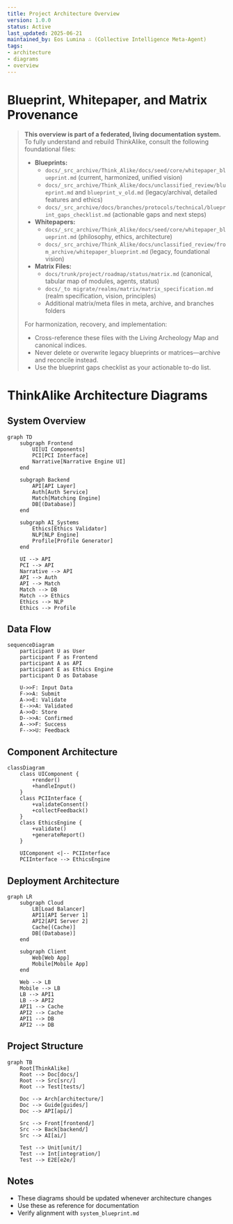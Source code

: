 ```yaml
---
title: Project Architecture Overview
version: 1.0.0
status: Active
last_updated: 2025-06-21
maintained_by: Eos Lumina ∴ (Collective Intelligence Meta-Agent)
tags:
- architecture
- diagrams
- overview
---
```


# Blueprint, Whitepaper, and Matrix Provenance

> **This overview is part of a federated, living documentation system.**
> To fully understand and rebuild ThinkAlike, consult the following foundational files:
>
> - **Blueprints:**
>   - `docs/_src_archive/Think_Alike/docs/seed/core/whitepaper_blueprint.md` (current, harmonized, unified vision)
>   - `docs/_src_archive/Think_Alike/docs/unclassified_review/blueprint.md` and `blueprint_v_old.md` (legacy/archival, detailed features and ethics)
>   - `docs/_src_archive/docs/branches/protocols/technical/blueprint_gaps_checklist.md` (actionable gaps and next steps)
> - **Whitepapers:**
>   - `docs/_src_archive/Think_Alike/docs/seed/core/whitepaper_blueprint.md` (philosophy, ethics, architecture)
>   - `docs/_src_archive/Think_Alike/docs/unclassified_review/from_archive/whitepaper_blueprint.md` (legacy, foundational vision)
> - **Matrix Files:**
>   - `docs/trunk/project/roadmap/status/matrix.md` (canonical, tabular map of modules, agents, status)
>   - `docs/_to migrate/realms/matrix/matrix_specification.md` (realm specification, vision, principles)
>   - Additional matrix/meta files in meta, archive, and branches folders
>
> For harmonization, recovery, and implementation:
> - Cross-reference these files with the Living Archeology Map and canonical indices.
> - Never delete or overwrite legacy blueprints or matrices—archive and reconcile instead.
> - Use the blueprint gaps checklist as your actionable to-do list.

# ThinkAlike Architecture Diagrams

## System Overview
```mermaid
graph TD
    subgraph Frontend
        UI[UI Components]
        PCI[PCI Interface]
        Narrative[Narrative Engine UI]
    end

    subgraph Backend
        API[API Layer]
        Auth[Auth Service]
        Match[Matching Engine]
        DB[(Database)]
    end

    subgraph AI_Systems
        Ethics[Ethics Validator]
        NLP[NLP Engine]
        Profile[Profile Generator]
    end

    UI --> API
    PCI --> API
    Narrative --> API
    API --> Auth
    API --> Match
    Match --> DB
    Match --> Ethics
    Ethics --> NLP
    Ethics --> Profile
```

## Data Flow
```mermaid
sequenceDiagram
    participant U as User
    participant F as Frontend
    participant A as API
    participant E as Ethics Engine
    participant D as Database

    U->>F: Input Data
    F->>A: Submit
    A->>E: Validate
    E-->>A: Validated
    A->>D: Store
    D-->>A: Confirmed
    A-->>F: Success
    F-->>U: Feedback
```

## Component Architecture
```mermaid
classDiagram
    class UIComponent {
        +render()
        +handleInput()
    }
    class PCIInterface {
        +validateConsent()
        +collectFeedback()
    }
    class EthicsEngine {
        +validate()
        +generateReport()
    }

    UIComponent <|-- PCIInterface
    PCIInterface --> EthicsEngine
```

## Deployment Architecture
```mermaid
graph LR
    subgraph Cloud
        LB[Load Balancer]
        API1[API Server 1]
        API2[API Server 2]
        Cache[(Cache)]
        DB[(Database)]
    end

    subgraph Client
        Web[Web App]
        Mobile[Mobile App]
    end

    Web --> LB
    Mobile --> LB
    LB --> API1
    LB --> API2
    API1 --> Cache
    API2 --> Cache
    API1 --> DB
    API2 --> DB
```

## Project Structure
```mermaid
graph TB
    Root[ThinkAlike]
    Root --> Doc[docs/]
    Root --> Src[src/]
    Root --> Test[tests/]

    Doc --> Arch[architecture/]
    Doc --> Guide[guides/]
    Doc --> API[api/]

    Src --> Front[frontend/]
    Src --> Back[backend/]
    Src --> AI[ai/]

    Test --> Unit[unit/]
    Test --> Int[integration/]
    Test --> E2E[e2e/]
```

## Notes
- These diagrams should be updated whenever architecture changes
- Use these as reference for documentation
- Verify alignment with `system_blueprint.md`
